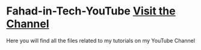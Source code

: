 # Fahad-in-Tech-YouTube [Visit the Channel](https://www.youtube.com/@fahadintech2001/)
Here you will find all the files related to my tutorials on my YouTube Channel 
 
